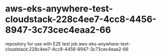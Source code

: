 # aws-eks-anywhere-test-cloudstack-228c4ee7-4cc8-4456-8947-3c73cec4eaa2-66
repository for use with E2E test job aws-eks-anywhere-test-cloudstack:228c4ee7-4cc8-4456-8947-3c73cec4eaa2-66
